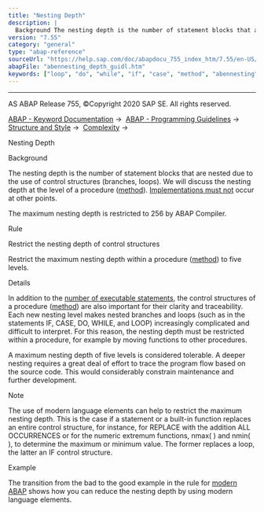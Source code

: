```yaml
---
title: "Nesting Depth"
description: |
  Background The nesting depth is the number of statement blocks that are nested due to the use of control structures (branches, loops). We will discuss the nesting depth at the level of a procedure (method(https://help.sap.com/doc/abapdocu_755_index_htm/7.55/en-US/abenfunct_module_subroutine_guidl.
version: "7.55"
category: "general"
type: "abap-reference"
sourceUrl: "https://help.sap.com/doc/abapdocu_755_index_htm/7.55/en-US/abennesting_depth_guidl.htm"
abapFile: "abennesting_depth_guidl.htm"
keywords: ["loop", "do", "while", "if", "case", "method", "abennesting", "depth", "guidl"]
---
```


* * *

AS ABAP Release 755, ©Copyright 2020 SAP SE. All rights reserved.

[ABAP - Keyword Documentation](https://help.sap.com/doc/abapdocu_755_index_htm/7.55/en-US/abenabap.htm) →  [ABAP - Programming Guidelines](https://help.sap.com/doc/abapdocu_755_index_htm/7.55/en-US/abenabap_pgl.htm) →  [Structure and Style](https://help.sap.com/doc/abapdocu_755_index_htm/7.55/en-US/abenstructure_style_guidl.htm) →  [Complexity](https://help.sap.com/doc/abapdocu_755_index_htm/7.55/en-US/abencomplexity_guidl.htm) → 

Nesting Depth

Background

The nesting depth is the number of statement blocks that are nested due to the use of control structures (branches, loops). We will discuss the nesting depth at the level of a procedure ([method](https://help.sap.com/doc/abapdocu_755_index_htm/7.55/en-US/abenfunct_module_subroutine_guidl.htm "Guideline")). [Implementations must not](https://help.sap.com/doc/abapdocu_755_index_htm/7.55/en-US/abendial_mod_event_block_guidl.htm "Guideline") occur at other points.

The maximum nesting depth is restricted to 256 by ABAP Compiler.

Rule

Restrict the nesting depth of control structures

Restrict the maximum nesting depth within a procedure ([method](https://help.sap.com/doc/abapdocu_755_index_htm/7.55/en-US/abenfunct_module_subroutine_guidl.htm "Guideline")) to five levels.

Details

In addition to the [number of executable statements](https://help.sap.com/doc/abapdocu_755_index_htm/7.55/en-US/abenproc_volume_guidl.htm "Guideline"), the control structures of a procedure ([method](https://help.sap.com/doc/abapdocu_755_index_htm/7.55/en-US/abenfunct_module_subroutine_guidl.htm "Guideline")) are also important for their clarity and traceability. Each new nesting level makes nested branches and loops (such as in the statements IF, CASE, DO, WHILE, and LOOP) increasingly complicated and difficult to interpret. For this reason, the nesting depth must be restricted within a procedure, for example by moving functions to other procedures.

A maximum nesting depth of five levels is considered tolerable. A deeper nesting requires a great deal of effort to trace the program flow based on the source code. This would considerably constrain maintenance and further development.

Note

The use of modern language elements can help to restrict the maximum nesting depth. This is the case if a statement or a built-in function replaces an entire control structure, for instance, for REPLACE with the addition ALL OCCURRENCES or for the numeric extremum functions, nmax( ) and nmin( ), to determine the maximum or minimum value. The former replaces a loop, the latter an IF control structure.

Example

The transition from the bad to the good example in the rule for [modern ABAP](https://help.sap.com/doc/abapdocu_755_index_htm/7.55/en-US/abenmodern_abap_guidl.htm "Guideline") shows how you can reduce the nesting depth by using modern language elements.